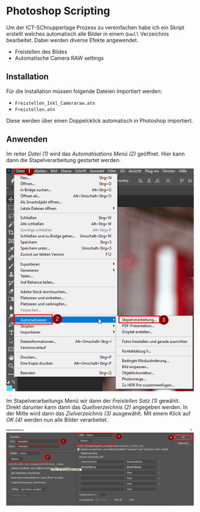 # Photoshop Scripting
Um der ICT-SChnuppertage Prozess zu vereinfachen habe ich ein Skript erstellt welches automatisch alle Bilder in einem `Quwll` Verzeichnis bearbeitet. 
Dabei werden diverse Efekte angewendet. 

- Freistellen des Bildes
- Automatische Camera RAW settings

## Installation

Für die Installation müssen folgende Dateien Importiert werden: 

- `Freistellen_Inkl_Cameraraw.atn`
- `Freistellen.atn`

Diese werden über einen Doppelcklick automatisch in Photoshop importiert. 

## Anwenden

Im reiter _Datei (1)_ wird das _Automatisations Menü (2)_ geöffnet. 
Hier kann dann die Stapelverarbeitung gestartet werden. 

<img src="./bin/first.png">

Im Stapelverarbeitungs Menü wir dann der _Freistellen Satz (1)_ gewählt.
Direkt darunter kann dann das _Quellverzeichnis (2)_ angegeben werden. In der Mitte wird dann das _Zielverzeichnis (3)_ ausgewählt. 
Mit einem Klick auf _*OK (4)*_ werden nun alle Bilder verarbeitet. 

<img src="./bin/second.png">

